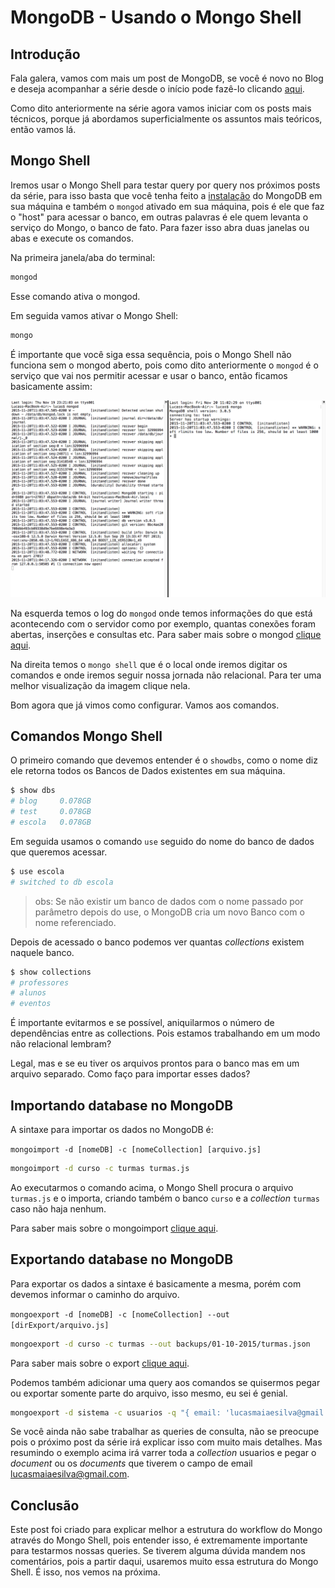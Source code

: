 # MongoDB - Usando o Mongo Shell

## Introdução

Fala galera, vamos com mais um post de MongoDB, se você é novo no Blog e deseja acompanhar a série desde o início pode fazê-lo clicando [aqui](http://lucasmaiaesilva.com.br/series).

Como dito anteriormente na série agora vamos iniciar com os posts mais técnicos, porque já abordamos superficialmente os assuntos mais teóricos, então vamos lá.

## Mongo Shell

Iremos usar o Mongo Shell para testar query por query nos próximos posts da série, para isso basta que você tenha feito a [instalação](https://docs.mongodb.org/manual/installation/) do MongoDB em sua máquina e também o `mongod` ativado em sua máquina, pois é ele que faz o "host" para acessar o banco, em outras palavras é ele quem levanta o serviço do Mongo, o banco de fato. Para fazer isso abra duas janelas ou abas e execute os comandos.

Na primeira janela/aba do terminal:

```sh
mongod
```

Esse comando ativa o mongod.

Em seguida vamos ativar o Mongo Shell:

```sh
mongo
```

É importante que você siga essa sequência, pois o Mongo Shell não funciona sem o mongod aberto, pois como dito anteriormente o `mongod` é o serviço que vai nos permitir acessar e usar o banco, então ficamos basicamente assim:

[![mongo e mongodb](/posts/serie-mongo-db/mongo-mongod.png)](/posts/serie-mongo-db/mongo-mongod.png)

Na esquerda temos o log do `mongod` onde temos informações do que está acontecendo com o servidor como por exemplo, quantas conexões foram abertas, inserções e consultas etc. Para saber mais sobre o mongod [clique aqui](https://docs.mongodb.org/manual/reference/program/mongod/).

Na direita temos o `mongo shell` que é o local onde iremos digitar os comandos e onde iremos seguir nossa jornada não relacional. Para ter uma melhor visualização da imagem clique nela.

Bom agora que já vimos como configurar. Vamos aos comandos.

## Comandos Mongo Shell

O primeiro comando que devemos entender é o `showdbs`, como o nome diz ele retorna todos os Bancos de Dados existentes em sua máquina.

```sh
$ show dbs
# blog     0.078GB
# test     0.078GB
# escola   0.078GB
```

Em seguida usamos o comando `use` seguido do nome do banco de dados que queremos acessar.

```sh
$ use escola
# switched to db escola
```

> obs: Se não existir um banco de dados com o nome passado por parâmetro depois do use, o MongoDB cria um novo Banco com o nome referenciado.

Depois de acessado o banco podemos ver quantas *collections* existem naquele banco.

```sh
$ show collections
# professores
# alunos
# eventos
```

É importante evitarmos e se possível, aniquilarmos o número de dependências entre as collections. Pois estamos trabalhando em um modo não relacional lembram?

Legal, mas e se eu tiver os arquivos prontos para o banco mas em um arquivo separado. Como faço para importar esses dados?

## Importando database no MongoDB

A sintaxe para importar os dados no MongoDB é: 

`mongoimport -d [nomeDB] -c [nomeCollection] [arquivo.js]`

```sh
mongoimport -d curso -c turmas turmas.js
```

Ao executarmos o comando acima, o Mongo Shell procura o arquivo `turmas.js` e o importa, criando também o banco `curso` e a *collection* `turmas` caso não haja nenhum.

Para saber mais sobre o mongoimport [clique aqui](https://docs.mongodb.org/v2.4/reference/program/mongoimport/#bin.mongoimport).

## Exportando database no MongoDB

Para exportar os dados a sintaxe é basicamente a mesma, porém com devemos informar o caminho do arquivo.

`mongoexport -d [nomeDB] -c [nomeCollection] --out [dirExport/arquivo.js]`

```sh
mongoexport -d curso -c turmas --out backups/01-10-2015/turmas.json
```

Para saber mais sobre o export [clique aqui](https://docs.mongodb.org/manual/reference/program/mongoexport/).

Podemos também adicionar uma query aos comandos se quisermos pegar ou exportar somente parte do arquivo, isso mesmo, eu sei é genial.

```sh
mongoexport -d sistema -c usuarios -q "{ email: 'lucasmaiaesilva@gmail.com' }" --out backup/lucas.json
```

Se você ainda não sabe trabalhar as queries de consulta, não se preocupe pois o próximo post da série irá explicar isso com muito mais detalhes. Mas resumindo o exemplo acima irá varrer toda a *collection* usuarios e pegar o *document* ou os *documents* que tiverem o campo de email lucasmaiaesilva@gmail.com.

## Conclusão

Este post foi criado para explicar melhor a estrutura do workflow do Mongo através do Mongo Shell, pois entender isso, é extremamente importante para testarmos nossas queries. Se tiverem alguma dúvida mandem nos comentários, pois a partir daqui, usaremos muito essa estrutura do Mongo Shell. É isso, nos vemos na próxima.